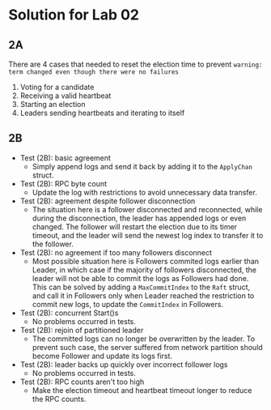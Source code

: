 # Solution for Lab 02

## 2A

There are 4 cases that needed to reset the election time to prevent `warning: term changed even though there were no failures`

1. Voting for a candidate
2. Receiving a valid heartbeat
3. Starting an election
4. Leaders sending heartbeats and iterating to itself

## 2B

- Test (2B): basic agreement
  - Simply append logs and send it back by adding it to the `ApplyChan` struct.
- Test (2B): RPC byte count
  - Update the log with restrictions to avoid unnecessary data transfer.
- Test (2B): agreement despite follower disconnection
  - The situation here is a follower disconnected and reconnected, while during the disconnection, the leader has appended logs or even changed. The follower will restart the election due to its timer timeout, and the leader will send the newest log index to transfer it to the follower.
- Test (2B): no agreement if too many followers disconnect
  - Most possible situation here is Followers commited logs earlier than Leader, in which case if the majority of followers disconnected, the leader will not be able to commit the logs as Followers had done. This can be solved by adding a `MaxCommitIndex` to the `Raft` struct, and call it in Followers only when Leader reached the restriction to commit new logs, to update the `CommitIndex` in Followers.
- Test (2B): concurrent Start()s
  - No problems occurred in tests.
- Test (2B): rejoin of partitioned leader
  - The committed logs can no longer be overwritten by the leader. To prevent such case, the server suffered from network partition should become Follower and update its logs first.
- Test (2B): leader backs up quickly over incorrect follower logs
  - No problems occurred in tests.
- Test (2B): RPC counts aren't too high
  - Make the election timeout and heartbeat timeout longer to reduce the RPC counts.